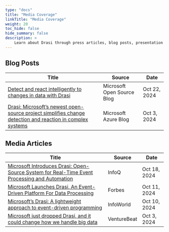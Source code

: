 ```yaml
---
type: "docs"
title: "Media Coverage"
linkTitle: "Media Coverage"
weight: 20
toc_hide: false
hide_summary: false
description: >
    Learn about Drasi through press articles, blog posts, presentation and other coverage
---
```


## Blog Posts

| Title | Source | Date |
|-------|--------|------|
| [Detect and react intelligently to changes in data with Drasi](https://opensource.microsoft.com/blog/2024/10/22/detect-and-react-intelligently-to-changes-in-data-with-drasi/) | Microsoft Open Source Blog | Oct 22, 2024 |
| [Drasi: Microsoft’s newest open-source project simplifies change detection and reaction in complex systems](https://azure.microsoft.com/en-us/blog/drasi-microsofts-newest-open-source-project-simplifies-change-detection-and-reaction-in-complex-systems) | Microsoft Azure Blog | Oct 3, 2024 |

## Media Articles

| Title | Source | Date |
|-------|--------|------|
| [Microsoft Introduces Drasi: Open-Source System for Real-Time Event Processing and Automation](https://www.infoq.com/news/2024/10/drasi-open-source-system/) | InfoQ | Oct 18, 2024 |
| [Microsoft Launches Drasi, An Event-Driven Platform For Data Processing](https://www.forbes.com/sites/janakirammsv/2024/10/11/microsoft-launches-drasi-an-event-driven-platform-for-data-processing/) | Forbes | Oct 11, 2024 |
| [Microsoft’s Drasi: A lightweight approach to event-driven programming](https://www.infoworld.com/article/3555078/microsofts-drasi-a-lightweight-approach-to-event-driven-programming.html) | InfoWorld | Oct 10, 2024 |
| [Microsoft just dropped Drasi, and it could change how we handle big data](https://venturebeat.com/ai/microsoft-just-dropped-drasi-and-it-could-change-how-we-handle-big-data/) | VentureBeat | Oct 3, 2024 |
